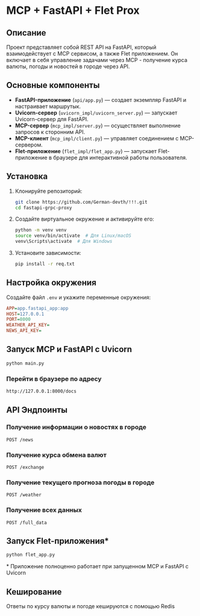 # MCP + FastAPI + Flet Prox

## Описание

Проект представляет собой REST API на FastAPI, который взаимодействует с MCP сервисом, а также Flet приложением. Он включает в себя управление задачами через MCP - получение курса валюты, погоды и новостей в городе через API.

## Основные компоненты

- **FastAPI-приложение** (`api/app.py`) — создает экземпляр FastAPI и настраивает маршрутык.
- **Uvicorn-сервер** (`uvicorn_impl/uvicorn_server.py`) — запускает Uvicorn-сервер для FastAPI.
- **MCP-сервер** (`mcp_impl/server.py`) — осуществляет выполнение запросов к сторонним API.
- **MCP-клиент** (`mcp_impl/client.py`) — управляет соединением с MCP-сервером.
- **Flet-приложение** (`flet_impl/flet_app.py`) — запускает Flet-приложение в браузере для интерактивной работы пользователя.

## Установка
1. Клонируйте репозиторий:
   ```bash
   git clone https://github.com/German-devth/!!!.git
   cd fastapi-grpc-proxy
   ```
2. Создайте виртуальное окружение и активируйте его:
   ```bash
   python -m venv venv
   source venv/bin/activate  # Для Linux/macOS
   venv\Scripts\activate  # Для Windows
   ```
3. Установите зависимости:
   ```bash
   pip install -r req.txt
   ```

## Настройка окружения

Создайте файл `.env` и укажите переменные окружения:

```ini
APP=app.fastapi_app:app
HOST=127.0.0.1
PORT=8000
WEATHER_API_KEY=
NEWS_API_KEY=
```

## Запуск MCP и FastAPI с Uvicorn


```bash
python main.py
```

### Перейти в браузере по адресу


```bash
http://127.0.0.1:8000/docs
```

## API Эндпоинты

### Получение информации о новостях в городе

```http
POST /news
```

### Получение курса обмена валют

```http
POST /exchange
```

### Получение текущего прогноза погоды в городе

```http
POST /weather
```

### Получение всех данных

```http
POST /full_data
```

## Запуск Flet-приложения*


```bash
python flet_app.py
```

\* Приложение полноценно работает при запущенном MCP и FastAPI с Uvicorn

## Кеширование

Ответы по курсу валюты и погоде кешируются с помощью Redis

